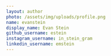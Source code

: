 ```yaml
---
layout: author
photo: /assets/img/uploads/profile.png
name: evanstein
display_name: Evan Stein
github_username: estein
instagram_username: in_stein_gram
linkedin_username: emstein
---
```


